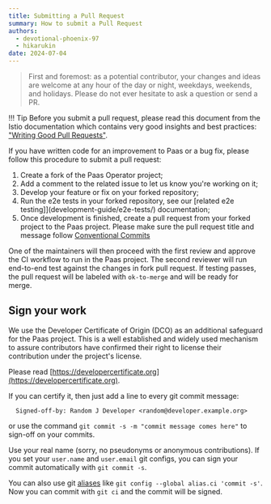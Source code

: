 ```yaml
---
title: Submitting a Pull Request
summary: How to submit a Pull Request
authors:
  - devotional-phoenix-97
  - hikarukin
date: 2024-07-04
---
```


> First and foremost: as a potential contributor, your changes and ideas are
> welcome at any hour of the day or night, weekdays, weekends, and holidays.
> Please do not ever hesitate to ask a question or send a PR.

!!! Tip
    Before you submit a pull request, please read this document from the Istio
    documentation which contains very good insights and best practices:
    ["Writing Good Pull Requests"](https://github.com/istio/istio/wiki/Writing-Good-Pull-Requests).

If you have written code for an improvement to Paas or a bug fix, please follow
this procedure to submit a pull request:

1. Create a fork of the Paas Operator project;
2. Add a comment to the related issue to let us know you're working on it;
3. Develop your feature or fix on your forked repository;
3. Run the e2e tests in your forked repository, see our [related e2e testing]](development-guide/e2e-tests/)
   documentation;
4. Once development is finished, create a pull request from your forked project
   to the Paas project.
   Please make sure the pull request title and message follow [Conventional Commits](https://www.conventionalcommits.org/en/v1.0.0/)

One of the maintainers will then proceed with the first review and approve the
CI workflow to run in the Paas project.  The second reviewer will run
end-to-end test against the changes in fork pull request. If testing passes,
the pull request will be labeled with `ok-to-merge` and will be ready for
merge.

Sign your work
--------------

We use the Developer Certificate of Origin (DCO) as an additional safeguard for
the Paas project. This is a well established and widely used mechanism to assure
contributors have confirmed their right to license their contribution under the
project's license.

Please read [https://developercertificate.org](https://developercertificate.org).

If you can certify it, then just add a line to every git commit message:

```
  Signed-off-by: Random J Developer <random@developer.example.org>
```

or use the command `git commit -s -m "commit message comes here"` to sign-off on your commits.

Use your real name (sorry, no pseudonyms or anonymous contributions).
If you set your `user.name` and `user.email` git configs, you can sign your
commit automatically with `git commit -s`.

You can also use git [aliases](https://git-scm.com/book/en/v2/Git-Basics-Git-Aliases)
like `git config --global alias.ci 'commit -s'`. Now you can commit with `git ci`
and the commit will be signed.